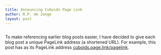 ```yaml
---
title: Announcing Cuboids Page Link
author: R.P. de Jonge
layout: post
---
```


<span class="image left"><img src="{{ 'assets/images/deep-darkmatter.jpg' | relative_url }}" alt="" /></span>

To make referencing earlier blog posts easier, I have decided to give each blog post a unique PageLink address (a shortened URL). For example, this post has as its PageLink address <a href="https://cuboids.page.link/pagelink">cuboids.page.link/pagelink</a>.
